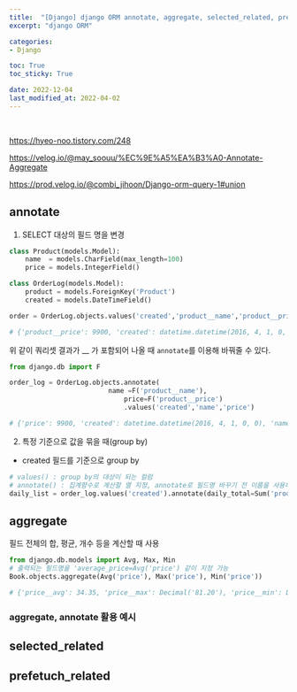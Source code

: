 ```yaml
---
title:  "[Django] django ORM annotate, aggregate, selected_related, prefetch_related"
excerpt: "django ORM"

categories:
- Django

toc: True
toc_sticky: True

date: 2022-12-04
last_modified_at: 2022-04-02
---
```



<br>

https://hyeo-noo.tistory.com/248

https://velog.io/@may_soouu/%EC%9E%A5%EA%B3%A0-Annotate-Aggregate

https://prod.velog.io/@combi_jihoon/Django-orm-query-1#union

## annotate

1. SELECT 대상의 필드 명을 변경

```python
class Product(models.Model):
    name  = models.CharField(max_length=100)
    price = models.IntegerField()

class OrderLog(models.Model):
    product = models.ForeignKey('Product')
    created = models.DateTimeField()

order = OrderLog.objects.values('created','product__name','product__price')

# {'product__price': 9900, 'created': datetime.datetime(2016, 4, 1, 0, 0), 'product__name': 'ABC Activity'}
```

위 같이 쿼리셋 결과가 __ 가 포함되어 나올 때 `annotate`를 이용해 바꿔줄 수 있다.

```python
from django.db import F

order_log = OrderLog.objects.annotate(
	                     name =F('product__name'),
                             price=F('product__price')
                             .values('created','name','price')

# {'price': 9900, 'created': datetime.datetime(2016, 4, 1, 0, 0), 'name': 'ABC Activity'}
```

2. 특정 기준으로 값을 묶을 때(group by)

- created 필드를 기준으로 group by

```python
# values() : group by의 대상이 되는 컬럼
# annotate() : 집계함수로 계산할 열 지정, annotate로 필드명 바꾸기 전 이름을 사용해야함
daily_list = order_log.values('created').annotate(daily_total=Sum('product__price'))
```

## aggregate

필드 전체의 합, 평균, 개수 등을 계산할 때 사용

```python
from django.db.models import Avg, Max, Min
# 출력되는 필드명을 'average_price=Avg('price') 같이 지정 가능
Book.objects.aggregate(Avg('price'), Max('price'), Min('price'))

# {'price__avg': 34.35, 'price__max': Decimal('81.20'), 'price__min': Decimal('12.99')}
```

### aggregate, annotate 활용 예시

## selected_related

## prefetuch_related
